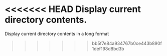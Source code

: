 <<<<<<< HEAD
Display current directory contents.
=======
Display current directory contents in a long format
>>>>>>> bb5f7e84a934767b0ce443b890f1def198d8bd3b
